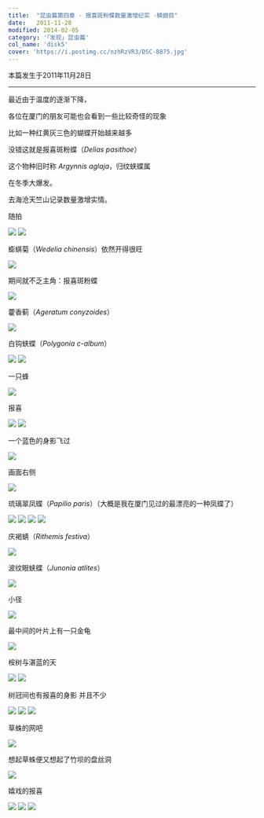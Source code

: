 ```yaml
---
title:  "昆虫篇第四章 · 报喜斑粉蝶数量激增纪实 ·鳞翅目"
date:   2011-11-28
modified: 2014-02-05
category: '｢发现｣ 昆虫篇'
col_name: 'disk5'
cover: 'https://i.postimg.cc/nzhRzVR3/DSC-8875.jpg'
---
```


本篇发生于2011年11月28日

---

最近由于温度的逐渐下降，

各位在厦门的朋友可能也会看到一些比较奇怪的现象

比如一种红黄灰三色的蝴蝶开始越来越多

没错这就是报喜斑粉蝶（<i>Delias pasithoe</i>）

这个物种旧时称 <i>Argynnis aglaja</i>，归纹蛱蝶属

在冬季大爆发。

去海沧天竺山记录数量激增实情。

随拍

<img class='disc' src='https://i.postimg.cc/6Qv6PwL1/DSC-8792.jpg'>

<img class='disc' src='https://i.postimg.cc/Y9B2KVd2/DSC-8793.jpg'>

蟛蜞菊（<i>Wedelia chinensis</i>）依然开得很旺

<img class='disc' src='https://i.postimg.cc/2yzz3WpP/DSC-8795.jpg'>

期间就不乏主角：报喜斑粉蝶

<img class='disc' src='https://i.postimg.cc/QC0j7MhV/DSC-8796.jpg'>

藿香蓟（<i>Ageratum conyzoides</i>）

<img class='disc' src='https://i.postimg.cc/pVZW4szx/DSC-8799.jpg'>

白钩蛱蝶（<i>Polygonia c-album</i>）

<img class='disc' src='https://i.postimg.cc/7YtxYbKW/DSC-8805.jpg'>

<img class='disc' src='https://i.postimg.cc/Qxd83cJ7/DSC-8806.jpg'>

一只蜂

<img class='disc' src='https://i.postimg.cc/x1WnMhDG/DSC-8807.jpg'>

报喜

<img class='disc' src='https://i.postimg.cc/JzyRymg4/DSC-8808.jpg'>

<img class='disc' src='https://i.postimg.cc/q7y0Lw4P/DSC-8809.jpg'>

一个蓝色的身影飞过

<img class='disc' src='https://i.postimg.cc/KzbbsTYR/DSC-8813.jpg'>

画面右侧

<img class='disc' src='https://i.postimg.cc/pTBvNd9k/DSC-8814.jpg'>

琉璃翠凤蝶（<i>Papilio paris</i>）（大概是我在厦门见过的最漂亮的一种凤蝶了）

<img class='disc' src='https://i.postimg.cc/fyTNMhms/DSC-8815.jpg'>

<img class='disc' src='https://i.postimg.cc/fy2hLgf9/DSC-8816.jpg'>

<img class='disc' src='https://i.postimg.cc/44BGBmRx/DSC-8817.jpg'>

<img class='disc' src='https://i.postimg.cc/kXGmZq7F/DSC-8818.jpg'>

庆褐蜻（<i>Rithemis festiva</i>）

<img class='disc' src='https://i.postimg.cc/65PXxg3s/DSC-8820.jpg'>

波纹眼蛱蝶（<i>Junonia atlites</i>）

<img class='disc' src='https://i.postimg.cc/3xDH814k/DSC-8822.jpg'>

小径

<img class='disc' src='https://i.postimg.cc/ZqtzCNpV/DSC-8823.jpg'>

最中间的叶片上有一只金龟

<img class='disc' src='https://i.postimg.cc/bvxcbvR8/DSC-8826.jpg'>

桉树与湛蓝的天

<img class='disc' src='https://i.postimg.cc/cHdqcND3/DSC-8827.jpg'>

<img class='disc' src='https://i.postimg.cc/sXmk608N/DSC-8828.jpg'>

树冠间也有报喜的身影 并且不少

<img class='disc' src='https://i.postimg.cc/8cCqqmgP/DSC-8832.jpg'>

<img class='disc' src='https://i.postimg.cc/KjsdF3m7/DSC-8833.jpg'>

<img class='disc' src='https://i.postimg.cc/NGJhRSRy/DSC-8834.jpg'>

草蛛的网吧

<img class='disc' src='https://i.postimg.cc/pXpwCCBs/DSC-8837.jpg'>

想起草蛛便又想起了竹坝的盘丝洞

<img class='disc' src='https://i.postimg.cc/pdt32HMS/DSC-8839.jpg'>

嬉戏的报喜

<img class='disc' src='https://i.postimg.cc/RZtj50yf/DSC-8847.jpg'>

<img class='disc' src='https://i.postimg.cc/kXzkpS1q/DSC-8849.jpg'>

<img class='disc' src='https://i.postimg.cc/YSfZ0spC/DSC-8850.jpg'>
